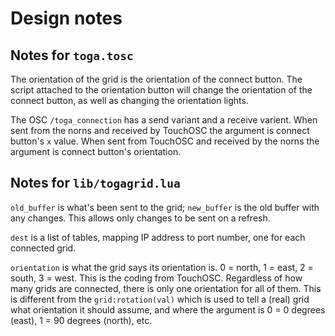 # Design notes

## Notes for `toga.tosc`

The orientation of the grid is the orientation of the connect button.
The script attached to the orientation button will change the orientation
of the connect button, as well as changing the orientation lights.

The OSC `/toga_connection` has a send variant and a receive varient.
When sent from the norns and received by TouchOSC the argument is
connect button's `x` value.
When sent from TouchOSC and received by the norns the argument is
connect button's orientation.

## Notes for `lib/togagrid.lua`

`old_buffer` is what's been sent to the grid; `new_buffer` is the old buffer
with any changes. This allows only changes to be sent on a refresh.

`dest` is a list of tables, mapping IP address to port number, one for each
connected grid.

`orientation` is what the grid says its orientation is. 0 = north, 1 = east,
2 = south, 3 = west. This is the coding from TouchOSC. Regardless of how
many grids are connected, there is only one orientation for all of them.
This is different from the `grid:rotation(val)` which is used to tell a (real)
grid what orientation it should assume, and where the argument is
0 = 0 degrees (east), 1 = 90 degrees (north), etc.
